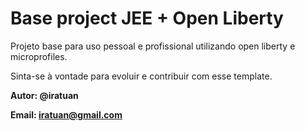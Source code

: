 # Base project JEE + Open Liberty


Projeto base para uso pessoal e profissional utilizando open liberty e microprofiles.


Sinta-se à vontade para evoluir e contribuir com esse template.


**Autor: @iratuan**

**Email: iratuan@gmail.com**

